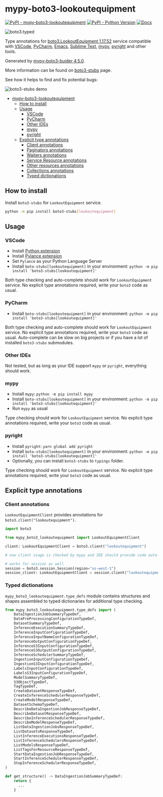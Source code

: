 # mypy-boto3-lookoutequipment

[![PyPI - mypy-boto3-lookoutequipment](https://img.shields.io/pypi/v/mypy-boto3-lookoutequipment.svg?color=blue)](https://pypi.org/project/mypy-boto3-lookoutequipment)
[![PyPI - Python Version](https://img.shields.io/pypi/pyversions/mypy-boto3-lookoutequipment.svg?color=blue)](https://pypi.org/project/mypy-boto3-lookoutequipment)
[![Docs](https://img.shields.io/readthedocs/mypy-boto3-builder.svg?color=blue)](https://mypy-boto3-builder.readthedocs.io/)

![boto3.typed](https://github.com/vemel/mypy_boto3_builder/raw/master/logo.png)

Type annotations for
[boto3.LookoutEquipment 1.17.52](https://boto3.amazonaws.com/v1/documentation/api/1.17.52/reference/services/lookoutequipment.html#LookoutEquipment) service
compatible with
[VSCode](https://code.visualstudio.com/),
[PyCharm](https://www.jetbrains.com/pycharm/),
[Emacs](https://www.gnu.org/software/emacs/),
[Sublime Text](https://www.sublimetext.com/),
[mypy](https://github.com/python/mypy),
[pyright](https://github.com/microsoft/pyright)
and other tools.

Generated by [mypy-boto3-buider 4.5.0](https://github.com/vemel/mypy_boto3_builder).

More information can be found on [boto3-stubs](https://pypi.org/project/boto3-stubs/) page.

See how it helps to find and fix potential bugs:

![boto3-stubs demo](https://github.com/vemel/mypy_boto3_builder/raw/master/demo.gif)

- [mypy-boto3-lookoutequipment](#mypy-boto3-lookoutequipment)
  - [How to install](#how-to-install)
  - [Usage](#usage)
    - [VSCode](#vscode)
    - [PyCharm](#pycharm)
    - [Other IDEs](#other-ides)
    - [mypy](#mypy)
    - [pyright](#pyright)
  - [Explicit type annotations](#explicit-type-annotations)
    - [Client annotations](#client-annotations)
    - [Paginators annotations](#paginators-annotations)
    - [Waiters annotations](#waiters-annotations)
    - [Service Resource annotations](#service-resource-annotations)
    - [Other resources annotations](#other-resources-annotations)
    - [Collections annotations](#collections-annotations)
    - [Typed dictionations](#typed-dictionations)

## How to install

Install `boto3-stubs` for `LookoutEquipment` service.

```bash
python -m pip install boto3-stubs[lookoutequipment]
```

## Usage

### VSCode

- Install [Python extension](https://marketplace.visualstudio.com/items?itemName=ms-python.python)
- Install [Pylance extension](https://marketplace.visualstudio.com/items?itemName=ms-python.vscode-pylance)
- Set `Pylance` as your Python Language Server
- Install `boto-stubs[lookoutequipment]` in your environment: `python -m pip install 'boto3-stubs[lookoutequipment]'`

Both type checking and auto-complete should work for `LookoutEquipment` service.
No explicit type annotations required, write your `boto3` code as usual.

### PyCharm

- Install `boto-stubs[lookoutequipment]` in your environment: `python -m pip install 'boto3-stubs[lookoutequipment]'`

Both type checking and auto-complete should work for `LookoutEquipment` service.
No explicit type annotations required, write your `boto3` code as usual.
Auto-complete can be slow on big projects or if you have a lot of installed `boto3-stubs` submodules.

### Other IDEs

Not tested, but as long as your IDE support `mypy` or `pyright`, everything should work.

### mypy

- Install `mypy`: `python -m pip install mypy`
- Install `boto-stubs[lookoutequipment]` in your environment: `python -m pip install 'boto3-stubs[lookoutequipment]'`
- Run `mypy` as usual

Type checking should work for `LookoutEquipment` service.
No explicit type annotations required, write your `boto3` code as usual.

### pyright

- Install `pyright`: `yarn global add pyright`
- Install `boto-stubs[lookoutequipment]` in your environment: `python -m pip install 'boto3-stubs[lookoutequipment]'`
- Optionally, you can install `boto3-stubs` to `typings` folder.

Type checking should work for `LookoutEquipment` service.
No explicit type annotations required, write your `boto3` code as usual.

## Explicit type annotations

### Client annotations

`LookoutEquipmentClient` provides annotations for `boto3.client("lookoutequipment")`.

```python
import boto3

from mypy_boto3_lookoutequipment import LookoutEquipmentClient

client: LookoutEquipmentClient = boto3.client("lookoutequipment")

# now client usage is checked by mypy and IDE should provide code auto-complete

# works for session as well
session = boto3.session.Session(region="us-west-1")
session_client: LookoutEquipmentClient = session.client("lookoutequipment")
```








### Typed dictionations

`mypy_boto3_lookoutequipment.type_defs` module contains structures and shapes assembled
to typed dictionaries for additional type checking.

```python
from mypy_boto3_lookoutequipment.type_defs import (
    DataIngestionJobSummaryTypeDef,
    DataPreProcessingConfigurationTypeDef,
    DatasetSummaryTypeDef,
    InferenceExecutionSummaryTypeDef,
    InferenceInputConfigurationTypeDef,
    InferenceInputNameConfigurationTypeDef,
    InferenceOutputConfigurationTypeDef,
    InferenceS3InputConfigurationTypeDef,
    InferenceS3OutputConfigurationTypeDef,
    InferenceSchedulerSummaryTypeDef,
    IngestionInputConfigurationTypeDef,
    IngestionS3InputConfigurationTypeDef,
    LabelsInputConfigurationTypeDef,
    LabelsS3InputConfigurationTypeDef,
    ModelSummaryTypeDef,
    S3ObjectTypeDef,
    TagTypeDef,
    CreateDatasetResponseTypeDef,
    CreateInferenceSchedulerResponseTypeDef,
    CreateModelResponseTypeDef,
    DatasetSchemaTypeDef,
    DescribeDataIngestionJobResponseTypeDef,
    DescribeDatasetResponseTypeDef,
    DescribeInferenceSchedulerResponseTypeDef,
    DescribeModelResponseTypeDef,
    ListDataIngestionJobsResponseTypeDef,
    ListDatasetsResponseTypeDef,
    ListInferenceExecutionsResponseTypeDef,
    ListInferenceSchedulersResponseTypeDef,
    ListModelsResponseTypeDef,
    ListTagsForResourceResponseTypeDef,
    StartDataIngestionJobResponseTypeDef,
    StartInferenceSchedulerResponseTypeDef,
    StopInferenceSchedulerResponseTypeDef,
)

def get_structure() -> DataIngestionJobSummaryTypeDef:
    return {
      ...
    }
```
